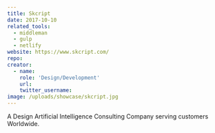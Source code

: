 ```yaml
---
title: Skcript
date: 2017-10-10
related_tools:
  - middleman
  - gulp
  - netlify
website: https://www.skcript.com/
repo:
creator:
  - name:
    role: 'Design/Development'
    url:
    twitter_username:
image: /uploads/showcase/skcript.jpg
---
```


A Design Artificial Intelligence Consulting Company serving customers Worldwide.
